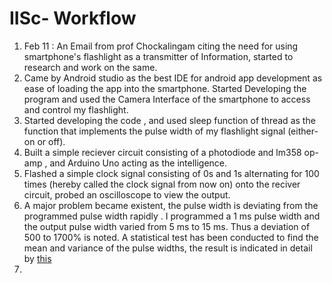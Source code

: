 # IISc- Workflow

1. Feb 11 : An Email from prof Chockalingam citing the need for using smartphone's flashlight as a transmitter of Information, started to research and work on the same.
2. Came by Android studio as the best IDE for android app development as ease of loading the app into the smartphone. Started Developing the program and used the Camera Interface of the smartphone to access and control my flashlight.
3. Started developing the code , and used sleep function of thread as the function that implements the pulse width of my flashlight signal (either-on or off). 
4. Built a simple reciever circuit consisting of a photodiode and lm358 op-amp , and Arduino Uno acting as the intelligence.
5. Flashed a simple clock signal consisting of 0s and 1s alternating for 100 times (hereby called the clock signal from now on) onto the reciver circuit, probed an oscilloscope to view the output. 
6. A major problem became existent, the pulse width is deviating from the programmed pulse width rapidly . I programmed a 1 ms pulse width and the output pulse width varied from 5 ms to 15 ms. Thus a deviation of 500 to 1700% is noted. A statistical test has been conducted to find the mean and variance of the pulse widths, the result is indicated in detail by [this](Smartphone-Flashlight-Modulation-IISc-Project-/Results/plain_clock_signal_2.PNG)
7. 
 












